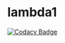 # lambda1
[![Codacy Badge](https://api.codacy.com/project/badge/Grade/ba881b04e7e349d6b235cc99c6d4fc1b)](https://app.codacy.com/app/ranjithashavi/lambda1?utm_source=github.com&utm_medium=referral&utm_content=ranjithashavi/lambda1&utm_campaign=Badge_Grade_Dashboard)